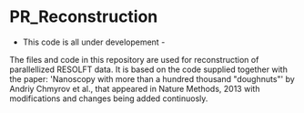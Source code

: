# PR_Reconstruction

- This code is all under developement -

The files and code in this repository are used for reconstruction of parallellized RESOLFT data. 
It is based on the code supplied together with the paper:
'Nanoscopy with more than a hundred thousand "doughnuts"' by Andriy Chmyrov et al.,
that appeared in Nature Methods, 2013
with modifications and changes being added continuosly.
